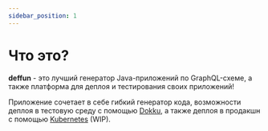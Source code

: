 ```yaml
---
sidebar_position: 1
---
```


# Что это?

**deffun** - это лучший генератор Java-приложений по GraphQL-схеме, а также платформа для деплоя и тестирования своих приложений!

Приложение сочетает в себе гибкий генератор кода, возможности деплоя в тестовую среду с помощью [Dokku](https://dokku.com/), а также деплоя в продакшн с помощью [Kubernetes](https://kubernetes.io/) (WIP).
